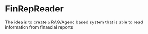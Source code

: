 # FinRepReader
The idea is to create a RAG/Agend based system that is able to read information from financial reports
